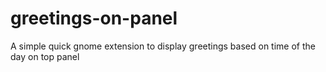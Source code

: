 # greetings-on-panel
A simple quick gnome extension to display greetings based on time of the day on top panel
